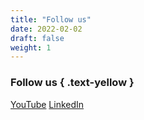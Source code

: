 ```yaml
---
title: "Follow us"
date: 2022-02-02
draft: false
weight: 1
---
```


### Follow us { .text-yellow }

[YouTube](https://www.youtube.com/channel/UCouXbAqEDBOuiSYUWxSIoNw)
[LinkedIn](https://www.linkedin.com/company/freiheit-com-technologies-gmbh/)
